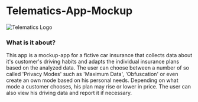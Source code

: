 # Telematics-App-Mockup

![Telematics Logo](https://raw.githubusercontent.com/haukesomm/Telematics-App-Mockup/master/artwork/telematics_fallback.svg?sanitize=true "Telematics Logo")

### What is it about?
This app is a mockup-app for a fictive car insurance that collects data about it's customer's driving habits and adapts the individual
insurance plans based on the analyzed data.
The user can choose between a number of so called 'Privacy Modes' such as 'Maximum Data', 'Obfuscation' or even create an own mode based on
his personal needs. Depending on what mode a customer chooses, his plan may rise or lower in price.
The user can also view his driving data and report it if necessary.
